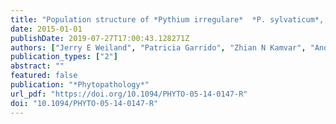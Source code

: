 ```yaml
---
title: "Population structure of *Pythium irregulare*  *P. sylvaticum*, and *P. ultimum* in forest nursery soils of Oregon and Washington"
date: 2015-01-01
publishDate: 2019-07-27T17:00:43.128271Z
authors: ["Jerry E Weiland", "Patricia Garrido", "Zhian N Kamvar", "Andrés S Espı́ndola", "Stephen M Marek", "Niklaus J Grünwald", "Carla D Garzón"]
publication_types: ["2"]
abstract: ""
featured: false
publication: "*Phytopathology*"
url_pdf: "https://doi.org/10.1094/PHYTO-05-14-0147-R"
doi: "10.1094/PHYTO-05-14-0147-R"
---
```


